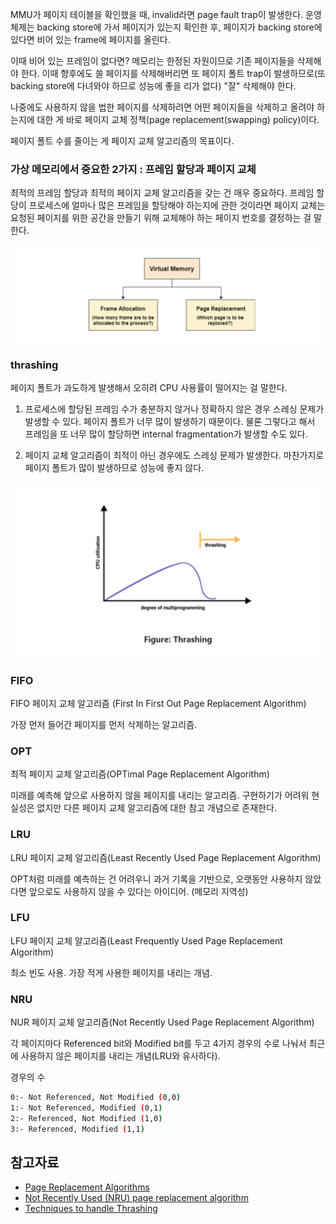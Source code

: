 MMU가 페이지 테이블을 확인했을 때, invalid라면 page fault trap이 발생한다. 운영체제는 backing store에 가서 페이지가 있는지 확인한 후, 페이지가 backing store에 있다면 비어 있는 frame에 페이지를 올린다.

이때 비어 있는 프레임이 없다면? 메모리는 한정된 자원이므로 기존 페이지들을 삭제해야 한다. 이때 향후에도 쓸 페이지를 삭제해버리면 또 페이지 폴트 trap이 발생하므로(또 backing store에 다녀와야 하므로 성능에 좋을 리가 없다) "잘" 삭제해야 한다.

나중에도 사용하지 않을 법한 페이지를 삭제하려면 어떤 페이지들을 삭제하고 올려야 하는지에 대한 게 바로 페이지 교체 정책(page replacement(swapping) policy)이다.

페이지 폴트 수를 줄이는 게 페이지 교체 알고리즘의 목표이다.

### 가상 메모리에서 중요한 2가지 : 프레임 할당과 페이지 교체

최적의 프레임 할당과 최적의 페이지 교체 알고리즘을 갖는 건 매우 중요하다. 프레임 할당이 프로세스에 얼마나 많은 프레임을 할당해야 하는지에 관한 것이라면 페이지 교체는 요청된 페이지를 위한 공간을 만들기 위해 교체해야 하는 페이지 번호를 결정하는 걸 말한다.

![Alt text](image.png)

### thrashing

페이지 폴트가 과도하게 발생해서 오히려 CPU 사용률이 떨어지는 걸 말한다.

1. 프로세스에 할당된 프레임 수가 충분하지 않거나 정확하지 않은 경우 스레싱 문제가 발생할 수 있다. 페이지 폴트가 너무 많이 발생하기 때문이다. 물론 그렇다고 해서 프레임을 또 너무 많이 할당하면 internal fragmentation가 발생할 수도 있다.

2. 페이지 교체 알고리즘이 최적이 아닌 경우에도 스레싱 문제가 발생한다. 마찬가지로 페이지 폴트가 많이 발생하므로 성능에 좋지 않다.

![Alt text](image-1.png)

### FIFO

FIFO 페이지 교체 알고리즘 (First In First Out Page Replacement Algorithm)

가장 먼저 들어간 페이지를 먼저 삭제하는 알고리즘.

### OPT

최적 페이지 교체 알고리즘(OPTimal Page Replacement Algorithm)

미래를 예측해 앞으로 사용하지 않을 페이지를 내리는 알고리즘. 구현하기가 어려워 현실성은 없지만 다른 페이지 교체 알고리즘에 대한 참고 개념으로 존재한다.

### LRU

LRU 페이지 교체 알고리즘(Least Recently Used Page Replacement Algorithm)

OPT처럼 미래를 예측하는 건 어려우니 과거 기록을 기반으로, 오랫동안 사용하지 않았다면 앞으로도 사용하지 않을 수 있다는 아이디어. (메모리 지역성)

### LFU

LFU 페이지 교체 알고리즘(Least Frequently Used Page Replacement Algorithm)

최소 빈도 사용. 가장 적게 사용한 페이지를 내리는 개념.

### NRU

NUR 페이지 교체 알고리즘(Not Recently Used Page Replacement Algorithm)

각 페이지마다 Referenced bit와 Modified bit를 두고
4가지 경우의 수로 나눠서 최근에 사용하지 않은 페이지를 내리는 개념(LRU와 유사하다).

경우의 수

```bash
0:- Not Referenced, Not Modified (0,0)
1:- Not Referenced, Modified (0,1)
2:- Referenced, Not Modified (1,0)
3:- Referenced, Modified (1,1)
```

## 참고자료

- [Page Replacement Algorithms](https://www.javatpoint.com/os-page-replacement-algorithms)
- [Not Recently Used (NRU) page replacement algorithm](https://www.geeksforgeeks.org/not-recently-used-nru-page-replacement-algorithm/)
- [Techniques to handle Thrashing](https://www.geeksforgeeks.org/techniques-to-handle-thrashing/)
